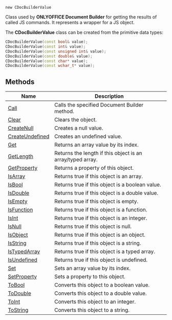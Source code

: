 `new CDocBuilderValue`

Class used by **ONLYOFFICE Document Builder** for getting the results of called JS commands. It represents a wrapper for a JS object.

The **CDocBuilderValue** class can be created from the primitive data types:

``` cpp
CDocBuilderValue(const bool& value);
CDocBuilderValue(const int& value);
CDocBuilderValue(const unsigned int& value);
CDocBuilderValue(const double& value);
CDocBuilderValue(const char* value);
CDocBuilderValue(const wchar_t* value);
```

## Methods

| Name                                        | Description                                                |
| ------------------------------------------- | ---------------------------------------------------------- |
| [Call](Call/index.md)                       | Calls the specified Document Builder method.               |
| [Clear](Clear/index.md)                     | Clears the object.                                         |
| [CreateNull](CreateNull/index.md)           | Creates a null value.                                      |
| [CreateUndefined](CreateUndefined/index.md) | Creates an undefined value.                                |
| [Get](Get/index.md)                         | Returns an array value by its index.                       |
| [GetLength](GetLength/index.md)             | Returns the length if this object is an array/typed array. |
| [GetProperty](GetProperty/index.md)         | Returns a property of this object.                         |
| [IsArray](IsArray/index.md)                 | Returns true if this object is an array.                   |
| [IsBool](IsBool/index.md)                   | Returns true if this object is a boolean value.            |
| [IsDouble](IsDouble/index.md)               | Returns true if this object is a double value.             |
| [IsEmpty](IsEmpty/index.md)                 | Returns true if this object is empty.                      |
| [IsFunction](IsFunction/index.md)           | Returns true if this object is a function.                 |
| [IsInt](IsInt/index.md)                     | Returns true if this object is an integer.                 |
| [IsNull](IsNull/index.md)                   | Returns true if this object is null.                       |
| [IsObject](IsObject/index.md)               | Returns true if this object is an object.                  |
| [IsString](IsString/index.md)               | Returns true if this object is a string.                   |
| [IsTypedArray](IsTypedArray/index.md)       | Returns true if this object is a typed array.              |
| [IsUndefined](IsUndefined/index.md)         | Returns true if this object is undefined.                  |
| [Set](Set/index.md)                         | Sets an array value by its index.                          |
| [SetProperty](SetProperty/index.md)         | Sets a property to this object.                            |
| [ToBool](ToBool/index.md)                   | Converts this object to a boolean value.                   |
| [ToDouble](ToDouble/index.md)               | Converts this object to a double value.                    |
| [ToInt](ToInt/index.md)                     | Converts this object to an integer.                        |
| [ToString](ToString/index.md)               | Converts this object to a string.                          |
